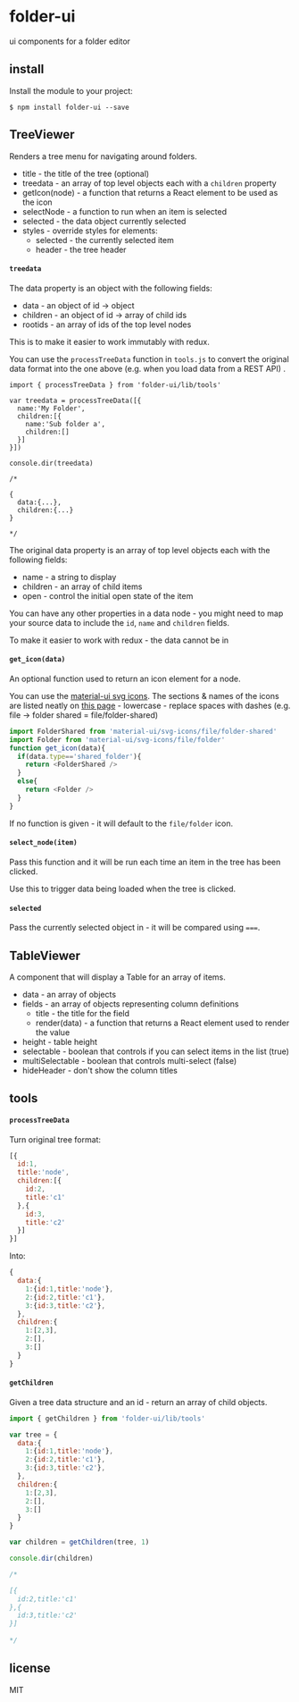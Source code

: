 folder-ui
=========

ui components for a folder editor

## install

Install the module to your project:

```
$ npm install folder-ui --save
```

## TreeViewer

Renders a tree menu for navigating around folders.

 * title - the title of the tree (optional)
 * treedata - an array of top level objects each with a `children` property
 * getIcon(node) - a function that returns a React element to be used as the icon
 * selectNode - a function to run when an item is selected
 * selected - the data object currently selected
 * styles - override styles for elements:
   * selected - the currently selected item
   * header - the tree header

#### `treedata`

The data property is an object with the following fields:

 * data - an object of id -> object
 * children - an object of id -> array of child ids
 * rootids - an array of ids of the top level nodes

This is to make it easier to work immutably with redux.

You can use the `processTreeData` function in `tools.js` to convert the original data format into the one above (e.g. when you load data from a REST API) .

```javscript
import { processTreeData } from 'folder-ui/lib/tools'

var treedata = processTreeData([{
  name:'My Folder',
  children:[{
    name:'Sub folder a',
    children:[]
  }]
}])

console.dir(treedata)

/*

{
  data:{...},
  children:{...}
}
  
*/
```

The original data property is an array of top level objects each with the following fields:

 * name - a string to display
 * children - an array of child items
 * open - control the initial open state of the item

You can have any other properties in a data node - you might need to map your source data to include the `id`, `name` and `children` fields.

To make it easier to work with redux - the data cannot be in 

#### `get_icon(data)`

An optional function used to return an icon element for a node.

You can use the [material-ui svg icons](http://www.material-ui.com/#/components/svg-icon).  The sections & names of the icons are listed neatly on [this page](https://design.google.com/icons/) - lowercase - replace spaces with dashes (e.g. file -> folder shared = file/folder-shared)

```javascript
import FolderShared from 'material-ui/svg-icons/file/folder-shared'
import Folder from 'material-ui/svg-icons/file/folder'
function get_icon(data){
  if(data.type=='shared_folder'){
    return <FolderShared />
  }
  else{
    return <Folder />
  }
}
```

If no function is given - it will default to the `file/folder` icon.

#### `select_node(item)`

Pass this function and it will be run each time an item in the tree has been clicked.

Use this to trigger data being loaded when the tree is clicked.

#### `selected`

Pass the currently selected object in - it will be compared using `===`.

## TableViewer

A component that will display a Table for an array of items.

 * data - an array of objects
 * fields - an array of objects representing column definitions
   * title - the title for the field
   * render(data) - a function that returns a React element used to render the value
 * height - table height
 * selectable - boolean that controls if you can select items in the list (true)
 * multiSelectable - boolean that controls multi-select (false)
 * hideHeader - don't show the column titles

## tools

#### `processTreeData`

Turn original tree format:

```javascript
[{
  id:1,
  title:'node',
  children:[{
    id:2,
    title:'c1'
  },{
    id:3,
    title:'c2'
  }]
}]
```

Into:

```javascript
{
  data:{
    1:{id:1,title:'node'},
    2:{id:2,title:'c1'},
    3:{id:3,title:'c2'},
  },
  children:{
    1:[2,3],
    2:[],
    3:[]
  }
}
```

#### `getChildren`

Given a tree data structure and an id - return an array of child objects.

```javascript
import { getChildren } from 'folder-ui/lib/tools'

var tree = {
  data:{
    1:{id:1,title:'node'},
    2:{id:2,title:'c1'},
    3:{id:3,title:'c2'},
  },
  children:{
    1:[2,3],
    2:[],
    3:[]
  }
}

var children = getChildren(tree, 1)

console.dir(children)

/*

[{
  id:2,title:'c1'
},{
  id:3,title:'c2'
}]
  
*/
```

## license

MIT